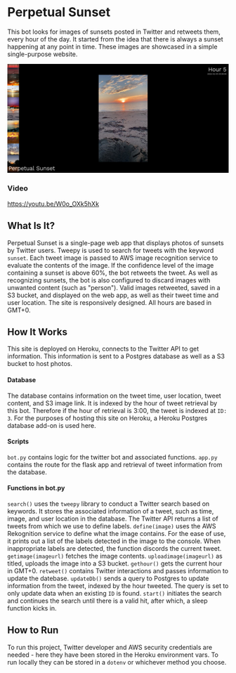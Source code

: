 # Perpetual Sunset

This bot looks for images of sunsets posted in Twitter and retweets them, every hour of the day. It started from the idea that there is always a sunset happening at any point in time. These images are showcased in a simple single-purpose website.

![Perpetual Sunset](/static/images/00-perpetualSunset.png)

### Video

https://youtu.be/W0o_OXk5hXk

## What Is It?

Perpetual Sunset is a single-page web app that displays photos of sunsets by Twitter users. Tweepy is used to search for tweets with the keyword `sunset`. Each tweet image is passed to AWS image recognition service to evaluate the contents of the image. If the confidence level of the image containing a sunset is above 60%, the bot retweets the tweet. As well as recognizing sunsets, the bot is also configured to discard images with unwanted content (such as "person"). Valid images retweeted, saved in a S3 bucket, and displayed on the web app, as well as their tweet time and user location. The site is responsively designed. All hours are based in GMT+0.

## How It Works

This site is deployed on Heroku, connects to the Twitter API to get information. This information is sent to a Postgres database as well as a S3 bucket to host photos.

#### Database

The database contains information on the tweet time, user location, tweet content, and S3 image link. It is indexed by the hour of tweet retrieval by this bot. Therefore if the hour of retrieval is 3:00, the tweet is indexed at `ID: 3`. For the purposes of hosting this site on Heroku, a Heroku Postgres database add-on is used here.

#### Scripts

`bot.py` contains logic for the twitter bot and associated functions.
`app.py` contains the route for the flask app and retrieval of tweet information from the database.

#### Functions in bot.py

`search()` uses the `tweepy` library to conduct a Twitter search based on keywords. It stores the associated information of a tweet, such as time, image, and user location in the database. The Twitter API returns a list of tweets from which we use to define labels.
`define(image)` uses the AWS Rekognition service to define what the image contains. For the ease of use, it prints out a list of the labels detected in the image to the console. When inappropriate labels are detected, the function discords the current tweet.
`getimage(imageurl)` fetches the image contents.
`uploadimage(imageurl)` as titled, uploads the image into a S3 bucket.
`gethour()` gets the current hour in GMT+0.
`retweet()` contains Twitter interactions and passes information to update the datebase.
`updateDb()` sends a query to Postgres to update information from the tweet, indexed by the hour tweeted. The query is set to only update data when an existing `ID` is found.
`start()` initiates the search and continues the search until there is a valid hit, after which, a sleep function kicks in.

## How to Run

To run this project, Twitter developer and AWS security credentials are needed - here they have been stored in the Heroku environment vars. To run locally they can be stored in a `dotenv` or whichever method you choose.
